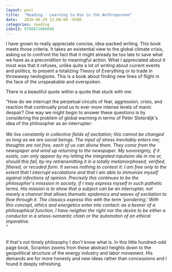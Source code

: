 ```yaml
---
layout: post
title:  "Reading - Learning to Die in the Anthropocene"
date:   2020-06-29 12:00:00 -0500
categories: reading
isbn13: 9780872866690
---
```



I have grown to really appreciate concise, idea-packed writing. This book meets those criteria. It takes an existential view to the global climate crisis, asking us to confront the fact that it might already be too late to save what we have as a precondition to meaningful action. What I appreciated about it most was that it refuses, unlike quite a lot of writing about current events and politics, to present a totalizing Theory of Everything or to trade in throwaway neologisms. This is a book about finding new lines of flight in the face of the unspeakable and overspoken. 

There is a beautiful quote within a quote that stuck with me:

<block>
"How do we interrupt the perpetual circuits of fear, aggression, crisis, and reaction that continually prod us to ever more intense levels of manic despair? One way we might begin to answer these questions is by considering the problem of global warming in terms of Peter Sloterdijk's idea of the philosopher as an interrupter:
<br/>
<br/>
<i>
We live constantly in collective fields of excitation; this cannot be changed so long as we are social beings. The input of stress inevitably enters me; thoughts are not free, each of us can divine them. They come from the newspaper and wind up returning to the newspaper. My sovereignty, if it exists, can only appear by my letting the integrated inpulsion die in me or, should this fail, by my retransmitting it in a totally metamorphosed, verified, filtered, or recoded form. It serves nothing to contest it: I am free only to the extent that I interrupt escalations and that I am able to immunize myself against infections of opinion. Precisely this continues to be the philosopher's misssion in society, if I may express myself in such pathetic terms. His mission is to show that a subject can be an interrupter, not merely a channel that allows thematic epidemics and waves of excitation to flow through it. The classics express this with the term 'pondering.'  With this concept, ethics and energetics enter into contact: as a bearer of a philosophical function, I have neigther the right nor the desire to be either a conductor in a stress-semantic chain or the automaton of an ethical imperative.
</i>
<br/>
"
<br/>
<br/>

</block>

If that's not timely philosophy I don't know what is. In this little hundred-odd page book, Scranton zooms from these abstract heights down to the geopolitical structure of the energy industry and labor movement. His demands are for more honesty and new ideas rather than concessions and I found it deeply refreshing.
